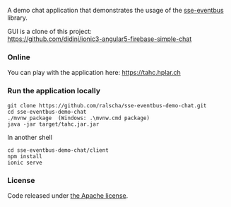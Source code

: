 A demo chat application that demonstrates the usage of 
the [sse-eventbus](https://github.com/ralscha/sse-eventbus) library.

GUI is a clone of this project:    
https://github.com/didinj/ionic3-angular5-firebase-simple-chat

### Online

You can play with the application here: https://tahc.hplar.ch



### Run the application locally

```
git clone https://github.com/ralscha/sse-eventbus-demo-chat.git
cd sse-eventbus-demo-chat
./mvnw package  (Windows: .\mvnw.cmd package)
java -jar target/tahc.jar.jar
```
In another shell
```
cd sse-eventbus-demo-chat/client
npm install
ionic serve
```


### License
Code released under [the Apache license](http://www.apache.org/licenses/).

